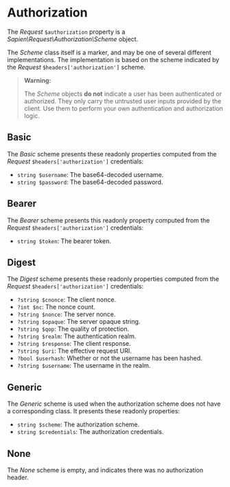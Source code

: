 # Authorization

The _Request_ `$authorization` property is
a _Sapien\Request\Authorization\Scheme_ object.

The _Scheme_ class itself is a marker, and may be one of several
different implementations. The implementation is based on the scheme indicated
by the _Request_ `$headers['authorization']` scheme.

> **Warning:**
>
> The _Scheme_ objects **do not** indicate a user has been authenticated or
> authorized. They only carry the untrusted user inputs provided by the client.
> Use them to perform your own authentication and authorization logic.

## Basic

The _Basic_ scheme presents these readonly properties computed from
the _Request_ `$headers['authorization']` credentials:

- `string $username`: The base64-decoded username.
- `string $password`: The base64-decoded password.

## Bearer

The _Bearer_ scheme presents this readonly property computed from the _Request_
`$headers['authorization']` credentials:

- `string $token`: The bearer token.

## Digest

The _Digest_ scheme presents these readonly properties computed from
the _Request_ `$headers['authorization']` credentials:

- `?string $cnonce`: The client nonce.
- `?int $nc`: The nonce count.
- `?string $nonce`: The server nonce.
- `?string $opaque`: The server opaque string.
- `?string $qop`: The quality of protection.
- `?string $realm`: The authentication realm.
- `?string $response`: The client response.
- `?string $uri`: The effective request URI.
- `?bool $userhash`: Whether or not the username has been hashed.
- `?string $username`: The username in the realm.

## Generic

The _Generic_ scheme is used when the authorization scheme does not
have a corresponding class. It presents these readonly properties:

- `string $scheme`: The authorization scheme.
- `string $credentials`: The authorization credentials.

## None

The _None_ scheme is empty, and indicates there was no authorization header.
